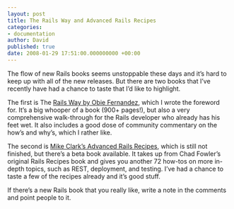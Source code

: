 ```yaml
---
layout: post
title: The Rails Way and Advanced Rails Recipes
categories:
- documentation
author: David
published: true
date: 2008-01-29 17:51:00.000000000 +00:00
---
```

<p>The flow of new Rails books seems unstoppable these days and it&#8217;s hard to keep up with all of the new releases. But there are two books that I&#8217;ve recently have had a chance to taste that I&#8217;d like to highlight.</p>
<p>The first is The <a href="http://www.amazon.com/dp/0321445619">Rails Way by Obie Fernandez</a>, which I wrote the foreword for. It&#8217;s a big whooper of a book (900+ pages!), but also a very comprehensive walk-through for the Rails developer who already has his feet wet. It also includes a good dose of community commentary on the how&#8217;s and why&#8217;s, which I rather like.</p>
<p>The second is <a href="http://www.pragprog.com/titles/fr_arr">Mike Clark&#8217;s Advanced Rails Recipes</a>, which is still not finished, but there&#8217;s a beta book available. It takes up from Chad Fowler&#8217;s original Rails Recipes book and gives you another 72 how-tos on more in-depth topics, such as <span class="caps">REST</span>, deployment, and testing. I&#8217;ve had a chance to taste a few of the recipes already and it&#8217;s good stuff.</p>
<p>If there&#8217;s a new Rails book that you really like, write a note in the comments and point people to it.</p>